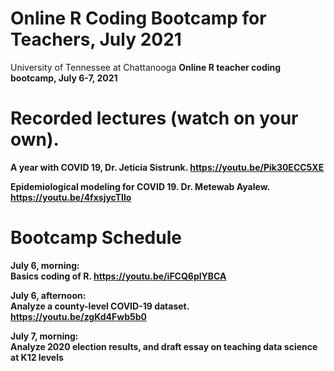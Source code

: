 # Online R Coding Bootcamp for Teachers, July 2021
University of Tennessee at Chattanooga <b> 
Online R teacher coding bootcamp, July 6-7, 2021

# Recorded lectures (watch on your own).  
A year with COVID 19, Dr. Jeticia Sistrunk. https://youtu.be/Pik30ECC5XE 

Epidemiological modeling for COVID 19. Dr. Metewab Ayalew. https://youtu.be/4fxsjycTIlo 

# Bootcamp Schedule
July 6, morning: <br> 
  Basics coding of R.   https://youtu.be/iFCQ6plYBCA <br> 

July 6, afternoon: <br> 
  Analyze a county-level COVID-19 dataset.  https://youtu.be/zgKd4Fwb5b0 <br> 

July 7, morning: <br> 
  Analyze 2020 election results, and draft essay on teaching data science at K12 levels <br> 
